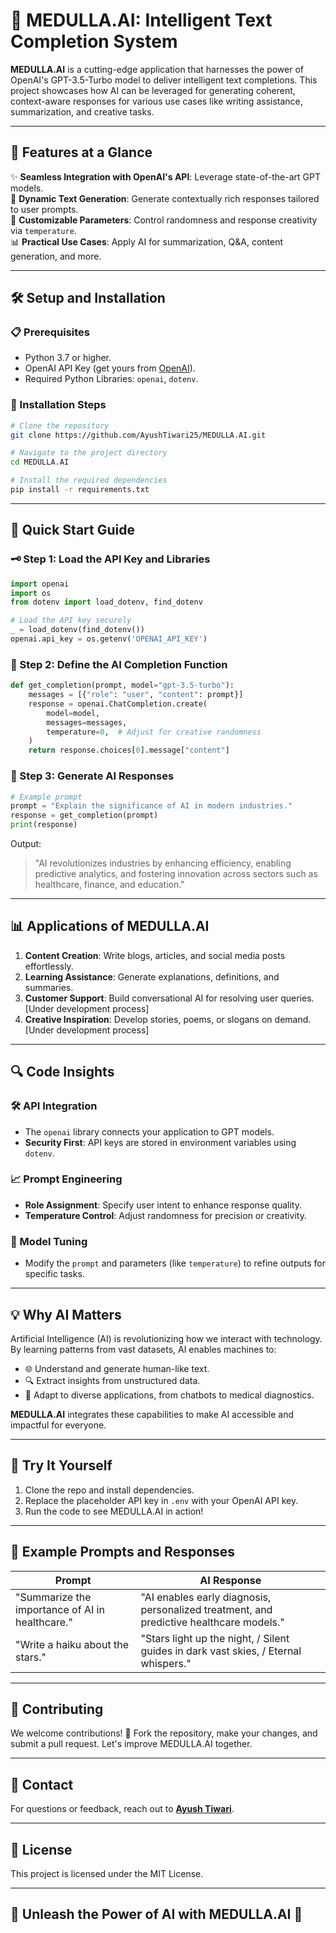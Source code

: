 # 🚀 MEDULLA.AI: Intelligent Text Completion System

**MEDULLA.AI** is a cutting-edge application that harnesses the power of OpenAI's GPT-3.5-Turbo model to deliver intelligent text completions. This project showcases how AI can be leveraged for generating coherent, context-aware responses for various use cases like writing assistance, summarization, and creative tasks.

---

## 🌟 Features at a Glance

✨ **Seamless Integration with OpenAI's API**: Leverage state-of-the-art GPT models.  
📜 **Dynamic Text Generation**: Generate contextually rich responses tailored to user prompts.  
🔧 **Customizable Parameters**: Control randomness and response creativity via `temperature`.  
📊 **Practical Use Cases**: Apply AI for summarization, Q&A, content generation, and more.

---

## 🛠️ Setup and Installation

### 📋 Prerequisites

- Python 3.7 or higher.  
- OpenAI API Key (get yours from [OpenAI](https://platform.openai.com/signup/)).  
- Required Python Libraries: `openai`, `dotenv`.

### 🔧 Installation Steps

```bash
# Clone the repository
git clone https://github.com/AyushTiwari25/MEDULLA.AI.git

# Navigate to the project directory
cd MEDULLA.AI

# Install the required dependencies
pip install -r requirements.txt
```

---

## 🚀 Quick Start Guide

### 🗝️ Step 1: Load the API Key and Libraries

```python
import openai
import os
from dotenv import load_dotenv, find_dotenv

# Load the API key securely
_ = load_dotenv(find_dotenv())
openai.api_key = os.getenv('OPENAI_API_KEY')
```

### 🤖 Step 2: Define the AI Completion Function

```python
def get_completion(prompt, model="gpt-3.5-turbo"):
    messages = [{"role": "user", "content": prompt}]
    response = openai.ChatCompletion.create(
        model=model,
        messages=messages,
        temperature=0,  # Adjust for creative randomness
    )
    return response.choices[0].message["content"]
```

### 📝 Step 3: Generate AI Responses

```python
# Example prompt
prompt = "Explain the significance of AI in modern industries."
response = get_completion(prompt)
print(response)
```

Output:  
> "AI revolutionizes industries by enhancing efficiency, enabling predictive analytics, and fostering innovation across sectors such as healthcare, finance, and education."

---

## 📊 Applications of MEDULLA.AI

1. **Content Creation**: Write blogs, articles, and social media posts effortlessly.   
2. **Learning Assistance**: Generate explanations, definitions, and summaries.  
3. **Customer Support**: Build conversational AI for resolving user queries.  [Under development process]
4. **Creative Inspiration**: Develop stories, poems, or slogans on demand.    [Under development process]

---

## 🔍 Code Insights

### 🛠️ API Integration
- The `openai` library connects your application to GPT models.
- **Security First**: API keys are stored in environment variables using `dotenv`.

### 📈 Prompt Engineering
- **Role Assignment**: Specify user intent to enhance response quality.
- **Temperature Control**: Adjust randomness for precision or creativity.

### 🧪 Model Tuning
- Modify the `prompt` and parameters (like `temperature`) to refine outputs for specific tasks.

---

## 💡 Why AI Matters

Artificial Intelligence (AI) is revolutionizing how we interact with technology. By learning patterns from vast datasets, AI enables machines to:

- 🌐 Understand and generate human-like text.  
- 🔍 Extract insights from unstructured data.  
- 🤝 Adapt to diverse applications, from chatbots to medical diagnostics.

**MEDULLA.AI** integrates these capabilities to make AI accessible and impactful for everyone.

---

## 🎯 Try It Yourself

1. Clone the repo and install dependencies.  
2. Replace the placeholder API key in `.env` with your OpenAI API key.  
3. Run the code to see MEDULLA.AI in action!

---

## 📖 Example Prompts and Responses

| **Prompt**                                   | **AI Response**                                                                 |
|---------------------------------------------|---------------------------------------------------------------------------------|
| "Summarize the importance of AI in healthcare." | "AI enables early diagnosis, personalized treatment, and predictive healthcare models." |
| "Write a haiku about the stars."            | "Stars light up the night, / Silent guides in dark vast skies, / Eternal whispers."  |

---

## 🤝 Contributing

We welcome contributions! 🎉 Fork the repository, make your changes, and submit a pull request. Let's improve MEDULLA.AI together.

---

## 📧 Contact

For questions or feedback, reach out to **[Ayush Tiwari](mailto:1017ayushtiwari@gmail.com)**.

---

## 📝 License

This project is licensed under the MIT License.

---

## 🌌 Unleash the Power of AI with MEDULLA.AI 🌌
